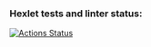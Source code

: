 ### Hexlet tests and linter status:
[![Actions Status](https://github.com/ohalivka/data-analytics-project-100/actions/workflows/hexlet-check.yml/badge.svg)](https://github.com/ohalivka/data-analytics-project-100/actions)